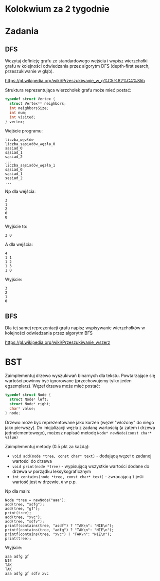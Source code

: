 # Kolokwium za 2 tygodnie

# Zadania

## DFS
Wczytaj definicję grafu ze standardowego wejścia i wypisz wierzchołki grafu w kolejności odwiedzania przez algorytm DFS (depth-first search, przeszukiwanie w głąb).

https://pl.wikipedia.org/wiki/Przeszukiwanie_w_g%C5%82%C4%85b


Struktura reprezentująca wierzchołek grafu może mieć postać:
```c
typedef struct Vertex {
  struct Vertex** neighbors;
  int neighborsSize;
  int num;
  int visited;
} vertex;
```

Wejście programu:
```
liczba_węzłów
liczba_sąsiadów_węzła_0
sąsiad_0
sąsiad_1
sąsiad_2
...
liczba_sąsiadów_węzła_1
sąsiad_0
sąsiad_1
sąsiad_2
...

```

Np dla wejścia:
```
3
1
2
0
0
```

Wyjście to:
```
2 0
```

A dla wejścia:
```
4
1 1
1 2
1 3
1 0
```
Wyjście:
```
3
2
1
0
```

## BFS
Dla tej samej reprezentacji grafu napisz wypisywanie wierzchołków w kolejności odwiedzania przez algorytm BFS

https://pl.wikipedia.org/wiki/Przeszukiwanie_wszerz

# BST
Zaimplementuj drzewo wyszukiwań binarnych dla tekstu. Powtarzające się wartości powinny być ignorowane (przechowujemy tylko jeden egzemplarz).
Węzeł drzewa może mieć postać:
```c
typedef struct Node {
  struct Node* left;
  struct Node* right;
  char* value;
} node;
```

Drzewo może być reprezentowane jako korzeń (węzeł "włożony" do niego jako pierwszy).
Do inicjalizacji węzła z zadaną wartością (a zatem i drzewa jednelementowego), możesz napisać metodę `Node* newNode(const char* value)`

Zaimplementuj metody (0.5 pkt za każdą):

 - `void add(node *tree, const char* text)` - dodającą węzeł o zadanej wartości do drzewa
 - `void print(node *tree)` - wypisującą wszystkie wartości dodane do drzewa w porządku leksykograficznym
 - `int contains(node *tree, const char* text)` - zwracającą `1` jeśli wartość jest w drzewie, `0` w p.p.

Np dla main:
```
Node *tree = newNode("aaa");
add(tree, "adfg");
add(tree, "gf");
print(tree);
add(tree, "xvc");
add(tree, "sdfv");
printf(contains(tree, "asdf") ? "TAK\n": "NIE\n");
printf(contains(tree, "adfg") ? "TAK\n": "NIE\n");
printf(contains(tree, "xvc") ? "TAK\n": "NIE\n");
print(tree);

```
Wyjście:
```
aaa adfg gf
NIE
TAK
TAK
aaa adfg gf sdfv xvc 
```
